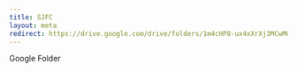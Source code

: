 ```yaml
---
title: SJFC
layout: meta
redirect: https://drive.google.com/drive/folders/1m4cHP8-ux4xXrXj3MCwMGzzw9nqOS5dI
---
```

Google Folder